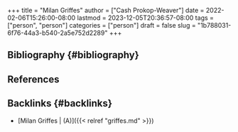 +++
title = "Milan Griffes"
author = ["Cash Prokop-Weaver"]
date = 2022-02-06T15:26:00-08:00
lastmod = 2023-12-05T20:36:57-08:00
tags = ["person", "person"]
categories = ["person"]
draft = false
slug = "1b788031-6f76-44a3-b540-2a5e752d2289"
+++

## Bibliography {#bibliography}

## References

<style>.csl-entry{text-indent: -1.5em; margin-left: 1.5em;}</style><div class="csl-bib-body">
</div>


## Backlinks {#backlinks}

-   [Milan Griffes | (A)]({{< relref "griffes.md" >}})

